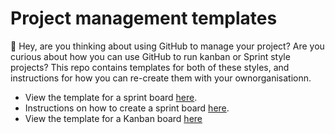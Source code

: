 # Project management templates 

👋 Hey, are you thinking about using GitHub to manage your project? Are you curious about how you can use GitHub to run kanban or Sprint style projects? This repo contains templates for both of these styles, and instructions for how you can re-create them with your ownorganisationn. 

* View the template for a sprint board [here](https://github.com/orgs/Project-managment-templates/projects/1/views/1).
* Instructions on how to create a sprint board [here](https://github.com/Project-managment-templates/Tasks/blob/main/recreate_sprint_board.md).
* View the template for a Kanban board [here](https://github.com/orgs/Project-managment-templates/projects/2/views/1)
